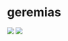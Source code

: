 # geremias
![](https://encrypted-tbn0.gstatic.com/images?q=tbn:ANd9GcSVBzoGEU8M_YOfRyfydGm72P2geBvULJ59vA&usqp=CAU)
![](https://arc-anglerfish-arc2-prod-copesa.s3.amazonaws.com/public/VLT3T7D25VDSROGCIGWIT2RNGU.gif)
